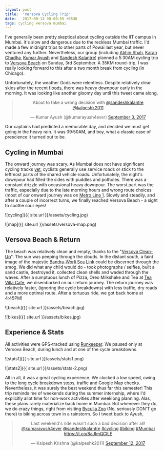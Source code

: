 ```yaml
---
layout: post
title:  "Versova Cycling Trip"
date:   2017-09-13 00:00:55 +0530
tags: cycling versova mumbai
---
```


I've generally been pretty skeptical about cycling outside the IIT campus in Mumbai. It's slow and dangerous due to the reckless Mumbai traffic. I'd made a few midnight trips to other parts of Powai last year, but never ventured any further. Nevertheless, our group (including [Abhin Shah](https://www.facebook.com/profile.php?id=100006442563676), [Karan Chadha](https://www.facebook.com/karanchadha005), [Kumar Ayush](http://cheekujodhpur.github.io/) and [Sandesh Kalantre](https://sandeshkalantre.github.io/)) planned a 5:30AM cycling trip to [Versova Beach](https://en.wikipedia.org/wiki/Versova,_Mumbai#Versova_beach) on Sunday, 3rd September. A 35KM round-trip, I was really looking forward to this after a two month break from cycling (in Chicago).

Unfortunately, the weather Gods were relentless. Despite relatively clear skies after the recent [floods](https://en.wikipedia.org/wiki/2017_Mumbai_flood), there was heavy downpour early in the morning. It was looking like another gloomy day until this tweet came along,

<center>
<blockquote class="twitter-tweet" data-lang="en"><p lang="en" dir="ltr">About to take a wrong decision with <a href="https://twitter.com/sandeshkalantre">@sandeshkalantre</a> <a href="https://twitter.com/kalpeshk2011">@kalpeshk2011</a></p>&mdash; Kumar Ayush (@kumarayush4ever) <a href="https://twitter.com/kumarayush4ever/status/904195407177170944">September 3, 2017</a></blockquote>
<script async src="//platform.twitter.com/widgets.js" charset="utf-8"></script></center>

Our captains had predicted a memorable day, and decided we must get going in the heavy rain. It was 09:50AM, and boy, what a classic case of prescience it turned out to be.

## Cycling in Mumbai

The onward journey was scary. As Mumbai does not have significant cycling tracks [yet](http://timesofindia.indiatimes.com/city/mumbai/mumbai-ready-for-a-cycle-track-from-marine-drive-to-worli/articleshow/60408985.cms), cyclists generally use service roads or stick to the leftmost parts of the shared vehicle roads. Unfortunately, the night's downpour had filled the sides with puddles and potholes. There was a constant drizzle with occasional heavy downpour. The worst part was the traffic, especially due to the late morning hours and wrong route choices (most of our onward journey was on [Metro Line 1](https://en.wikipedia.org/wiki/Line_1_(Mumbai_Metro)). Slowly and steadily, and after a couple of incorrect turns, we finally reached Versova Beach - a sight to soothe sour eyes!

![cycling]({{ site.url }}/assets/cycling.jpg)

![map]({{ site.url }}/assets/versova-map.png)

## Versova Beach & Return
The beach was relatively clean and empty, thanks to the "[Versova Clean-Up](https://thewire.in/152999/mumbais-versova-shore-transformed-due-worlds-largest-beach-cleanup-locals/)". The sun was peeping through the clouds. In the distant south, a faint image of the majestic [Bandra-Worli Sea Link](https://en.wikipedia.org/wiki/Bandra%E2%80%93Worli_Sea_Link) could be discerned through the smog. We did what any child would do - took photographs / selfies, built a sand castle, destroyed it, collected clean shells and waded through the waves. After a sumptuous lunch of Pizza, Oreo Milkshake and Tea at [Tea Villa Cafe](https://www.zomato.com/mumbai/tea-villa-cafe-versova), we disembarked on our return journey. The return journey was relatively faster, (ignoring the cycle breakdowns) with less traffic, dry roads and a more optimal route. After a tortuous ride, we got back home at 4:45PM!

![beach]({{ site.url }}/assets/beach.jpg)

![bikes]({{ site.url }}/assets/bikes.jpg)

## Experience & Stats
All activities were GPS-tracked using [Runkeeper](https://runkeeper.com). We paused only at Versova Beach, during lunch and at one of the cycle breakdowns.

![stats1]({{ site.url }}/assets/stats1.png)

![stats2]({{ site.url }}/assets/stats-2.png)

All in all, it was a great cycling experience. We clocked a low speed, owing to the long cycle breakdown stops, traffic and Google Map checks. Nevertheless, it was surely the best weekend thus far this semester! This trip reminds me of weekends during the summer internship, where I'd explicitly allot time for non-work activities after weeklong planning. Alas, these plans rarely materialize back home in Mumbai. But whenever they do, we do crazy things, right from visiting [Byculla Zoo](https://en.wikipedia.org/wiki/Jijamata_Udyaan) (No, seriously DON'T go there) to biking across town in a rainstorm. So I tweet back to Ayush,

<center>
<blockquote class="twitter-tweet" data-lang="en"><p lang="en" dir="ltr">Last weekend&#39;s ride wasn&#39;t such a bad decision after all! <a href="https://twitter.com/kumarayush4ever">@kumarayush4ever</a> <a href="https://twitter.com/sandeshkalantre">@sandeshkalantre</a> <a href="https://twitter.com/hashtag/cycling?src=hash">#cycling</a> <a href="https://twitter.com/hashtag/biking?src=hash">#biking</a> <a href="https://twitter.com/hashtag/Mumbai?src=hash">#Mumbai</a> <a href="https://t.co/8aJImQClLE">https://t.co/8aJImQClLE</a></p>&mdash; Kalpesh Krishna (@kalpeshk2011) <a href="https://twitter.com/kalpeshk2011/status/907730730939273223">September 12, 2017</a></blockquote>
<script async src="//platform.twitter.com/widgets.js" charset="utf-8"></script></center>

